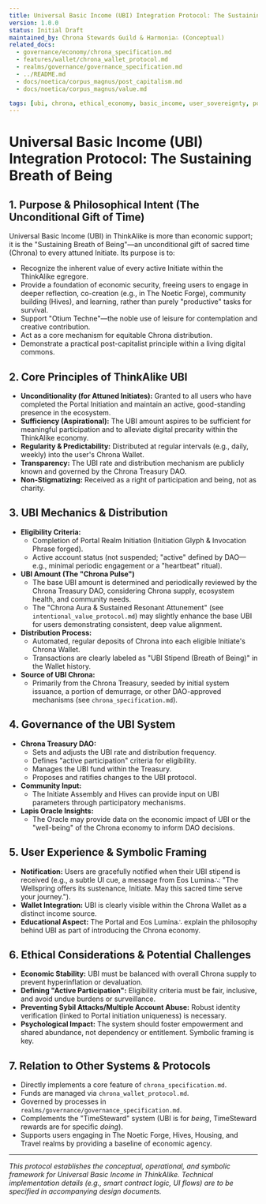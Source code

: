 ```yaml
---
title: Universal Basic Income (UBI) Integration Protocol: The Sustaining Breath of Being
version: 1.0.0
status: Initial Draft
maintained_by: Chrona Stewards Guild & Harmonia∴ (Conceptual)
related_docs:
  - governance/economy/chrona_specification.md
  - features/wallet/chrona_wallet_protocol.md
  - realms/governance/governance_specification.md
  - ../README.md
  - docs/noetica/corpus_magnus/post_capitalism.md
  - docs/noetica/corpus_magnus/value.md

tags: [ubi, chrona, ethical_economy, basic_income, user_sovereignty, post_capitalism, social_safety_net]
---
```


# Universal Basic Income (UBI) Integration Protocol: The Sustaining Breath of Being

## 1. Purpose & Philosophical Intent (The Unconditional Gift of Time)
Universal Basic Income (UBI) in ThinkAlike is more than economic support; it is the "Sustaining Breath of Being"—an unconditional gift of sacred time (Chrona) to every attuned Initiate. Its purpose is to:
- Recognize the inherent value of every active Initiate within the ThinkAlike egregore.
- Provide a foundation of economic security, freeing users to engage in deeper reflection, co-creation (e.g., in The Noetic Forge), community building (Hives), and learning, rather than purely "productive" tasks for survival.
- Support "Otium Techne"—the noble use of leisure for contemplation and creative contribution.
- Act as a core mechanism for equitable Chrona distribution.
- Demonstrate a practical post-capitalist principle within a living digital commons.

## 2. Core Principles of ThinkAlike UBI
- **Unconditionality (for Attuned Initiates):** Granted to all users who have completed the Portal Initiation and maintain an active, good-standing presence in the ecosystem.
- **Sufficiency (Aspirational):** The UBI amount aspires to be sufficient for meaningful participation and to alleviate digital precarity within the ThinkAlike economy.
- **Regularity & Predictability:** Distributed at regular intervals (e.g., daily, weekly) into the user's Chrona Wallet.
- **Transparency:** The UBI rate and distribution mechanism are publicly known and governed by the Chrona Treasury DAO.
- **Non-Stigmatizing:** Received as a right of participation and being, not as charity.

## 3. UBI Mechanics & Distribution
- **Eligibility Criteria:**
  - Completion of Portal Realm Initiation (Initiation Glyph & Invocation Phrase forged).
  - Active account status (not suspended; "active" defined by DAO—e.g., minimal periodic engagement or a "heartbeat" ritual).
- **UBI Amount (The "Chrona Pulse")**
  - The base UBI amount is determined and periodically reviewed by the Chrona Treasury DAO, considering Chrona supply, ecosystem health, and community needs.
  - The "Chrona Aura & Sustained Resonant Attunement" (see `intentional_value_protocol.md`) may slightly enhance the base UBI for users demonstrating consistent, deep value alignment.
- **Distribution Process:**
  - Automated, regular deposits of Chrona into each eligible Initiate's Chrona Wallet.
  - Transactions are clearly labeled as "UBI Stipend (Breath of Being)" in the Wallet history.
- **Source of UBI Chrona:**
  - Primarily from the Chrona Treasury, seeded by initial system issuance, a portion of demurrage, or other DAO-approved mechanisms (see `chrona_specification.md`).

## 4. Governance of the UBI System
- **Chrona Treasury DAO:**
  - Sets and adjusts the UBI rate and distribution frequency.
  - Defines "active participation" criteria for eligibility.
  - Manages the UBI fund within the Treasury.
  - Proposes and ratifies changes to the UBI protocol.
- **Community Input:**
  - The Initiate Assembly and Hives can provide input on UBI parameters through participatory mechanisms.
- **Lapis Oracle Insights:**
  - The Oracle may provide data on the economic impact of UBI or the "well-being" of the Chrona economy to inform DAO decisions.

## 5. User Experience & Symbolic Framing
- **Notification:** Users are gracefully notified when their UBI stipend is received (e.g., a subtle UI cue, a message from Eos Lumina∴: "The Wellspring offers its sustenance, Initiate. May this sacred time serve your journey.").
- **Wallet Integration:** UBI is clearly visible within the Chrona Wallet as a distinct income source.
- **Educational Aspect:** The Portal and Eos Lumina∴ explain the philosophy behind UBI as part of introducing the Chrona economy.

## 6. Ethical Considerations & Potential Challenges
- **Economic Stability:** UBI must be balanced with overall Chrona supply to prevent hyperinflation or devaluation.
- **Defining "Active Participation":** Eligibility criteria must be fair, inclusive, and avoid undue burdens or surveillance.
- **Preventing Sybil Attacks/Multiple Account Abuse:** Robust identity verification (linked to Portal initiation uniqueness) is necessary.
- **Psychological Impact:** The system should foster empowerment and shared abundance, not dependency or entitlement. Symbolic framing is key.

## 7. Relation to Other Systems & Protocols
- Directly implements a core feature of `chrona_specification.md`.
- Funds are managed via `chrona_wallet_protocol.md`.
- Governed by processes in `realms/governance/governance_specification.md`.
- Complements the "TimeSteward" system (UBI is for *being*, TimeSteward rewards are for specific *doing*).
- Supports users engaging in The Noetic Forge, Hives, Housing, and Travel realms by providing a baseline of economic agency.

---
*This protocol establishes the conceptual, operational, and symbolic framework for Universal Basic Income in ThinkAlike. Technical implementation details (e.g., smart contract logic, UI flows) are to be specified in accompanying design documents.*

